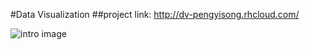 #Data Visualization
##project link: http://dv-pengyisong.rhcloud.com/

![intro image](https://cloud.githubusercontent.com/assets/8851616/14406986/656045c4-fe86-11e5-92db-21340407c0ed.jpg)



